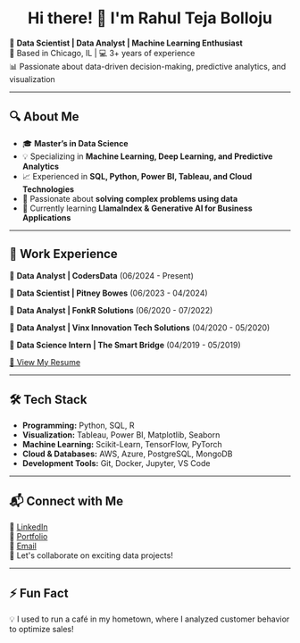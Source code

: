<h1 align="center">Hi there! 👋 I'm Rahul Teja Bolloju</h1>

🚀 **Data Scientist | Data Analyst | Machine Learning Enthusiast**  
📍 Based in Chicago, IL | 💻 3+ years of experience  
📊 Passionate about data-driven decision-making, predictive analytics, and visualization  

---

## 🔍 About Me  
- 🎓 **Master’s in Data Science**  
- 💡 Specializing in **Machine Learning, Deep Learning, and Predictive Analytics**  
- 📈 Experienced in **SQL, Python, Power BI, Tableau, and Cloud Technologies**  
- 🎯 Passionate about **solving complex problems using data**  
- 🌱 Currently learning **LlamaIndex & Generative AI for Business Applications**  

---

## 💼 Work Experience  
🔹 **Data Analyst | CodersData** (06/2024 - Present)  

🔹 **Data Scientist | Pitney Bowes** (06/2023 - 04/2024)  

🔹 **Data Analyst | FonkR Solutions** (06/2020 - 07/2022)  

🔹 **Data Analyst | Vinx Innovation Tech Solutions** (04/2020 - 05/2020)  

🔹 **Data Science Intern | The Smart Bridge** (04/2019 - 05/2019)  


[🔗 View My Resume](https://rahulteja1.github.io/)  

---

## 🛠️ Tech Stack  
- **Programming:** Python, SQL, R  
- **Visualization:** Tableau, Power BI, Matplotlib, Seaborn  
- **Machine Learning:** Scikit-Learn, TensorFlow, PyTorch  
- **Cloud & Databases:** AWS, Azure, PostgreSQL, MongoDB  
- **Development Tools:** Git, Docker, Jupyter, VS Code  

---

## 📬 Connect with Me  
💼 [LinkedIn](https://www.linkedin.com/in/rahultejabolloju)  
📂 [Portfolio](https://rahulteja1.github.io/)  
📧 [Email](mailto:rahultejabolloju@gmail.com)  
🚀 Let's collaborate on exciting data projects!  

---

## ⚡ Fun Fact  
💡 I used to run a café in my hometown, where I analyzed customer behavior to optimize sales!  

